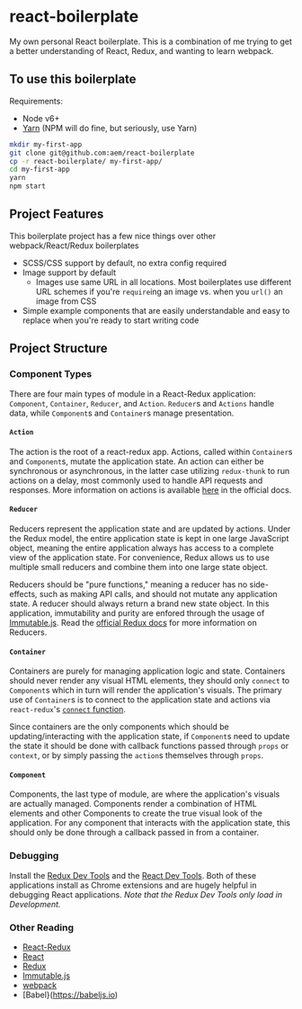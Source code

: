 # react-boilerplate
My own personal React boilerplate. This is a combination of me trying to get a better understanding of React, Redux, and wanting to learn webpack.

## To use this boilerplate
Requirements:
* Node v6+
* [Yarn](https://yarnpkg.com) (NPM will do fine, but seriously, use Yarn)

```bash
mkdir my-first-app
git clone git@github.com:aem/react-boilerplate
cp -r react-boilerplate/ my-first-app/
cd my-first-app
yarn
npm start
```

## Project Features
This boilerplate project has a few nice things over other webpack/React/Redux boilerplates
* SCSS/CSS support by default, no extra config required
* Image support by default
  * Images use same URL in all locations. Most boilerplates use different URL schemes if you're `require`ing an image vs. when you `url()` an image from CSS
* Simple example components that are easily understandable and easy to replace when you're ready to start writing code

## Project Structure

### Component Types
There are four main types of module in a React-Redux application: `Component`, `Container`, `Reducer`, and `Action`. `Reducer`s and `Actions` handle data, while `Component`s and `Container`s manage presentation.

#### `Action`
The action is the root of a react-redux app. Actions, called within `Container`s and `Component`s, mutate the application state. An action can either be synchronous or asynchronous, in the latter case utilizing `redux-thunk` to run actions on a delay, most commonly used to handle API requests and responses. More information on actions is available [here](http://redux.js.org/docs/basics/Actions.html) in the official docs.

#### `Reducer`
Reducers represent the application state and are updated by actions. Under the Redux model, the entire application state is kept in one large JavaScript object, meaning the entire application always has access to a complete view of the application state. For convenience, Redux allows us to use multiple small reducers and combine them into one large state object.

Reducers should be "pure functions," meaning a reducer has no side-effects, such as making API calls, and should not mutate any application state. A reducer should always return a brand new state object. In this application, immutability and purity are enfored through the usage of [Immutable.js](https://facebook.github.io/immutable-js/). Read the [official Redux docs](http://redux.js.org/docs/basics/Reducers.html) for more information on Reducers.

#### `Container`
Containers are purely for managing application logic and state. Containers should never render any visual HTML elements, they should only `connect` to `Component`s which in turn will render the application's visuals. The primary use of `Container`s is to connect to the application state and actions via `react-redux`'s [`connect` function](https://github.com/reactjs/react-redux/blob/master/docs/api.md#connectmapstatetoprops-mapdispatchtoprops-mergeprops-options). 

Since containers are the only components which should be updating/interacting with the application state, if `Component`s need to update the state it should be done with callback functions passed through `props` or `context`, or by simply passing the `action`s themselves through `props`. 

#### `Component`
Components, the last type of module, are where the application's visuals are actually managed. Components render a combination of HTML elements and other Components to create the true visual look of the application. For any component that interacts with the application state, this should only be done through a callback passed in from a container. 

### Debugging
Install the [Redux Dev Tools](https://chrome.google.com/webstore/detail/redux-devtools/lmhkpmbekcpmknklioeibfkpmmfibljd) and the [React Dev Tools](https://chrome.google.com/webstore/detail/react-developer-tools/fmkadmapgofadopljbjfkapdkoienihi?hl=en). Both of these applications install as Chrome extensions and are hugely helpful in debugging React applications. _Note that the Redux Dev Tools only load in Development._ 

### Other Reading
* [React-Redux](https://github.com/reactjs/react-redux/blob/master/docs/api.md#connectmapstatetoprops-mapdispatchtoprops-mergeprops-options)
* [React](https://facebook.github.io/react/docs/getting-started.html)
* [Redux](http://redux.js.org/docs/introduction/index.html)
* [Immutable.js](https://facebook.github.io/immutable-js/)
* [webpack](https://webpack.js.org)
* [Babel}(https://babeljs.io)
